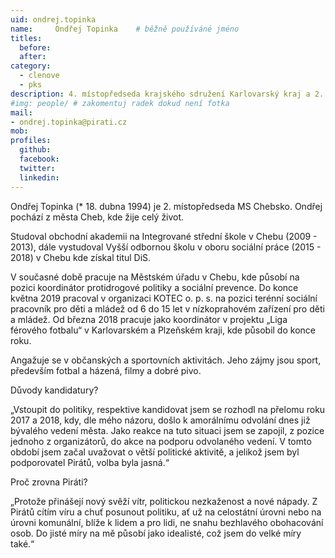 ```yaml
---
uid: ondrej.topinka
name:     Ondřej Topinka 	# běžně používáné jméno
titles:
  before:
  after:
category:
  - clenove
  - pks
description: 4. místopředseda krajského sdružení Karlovarský kraj a 2. místopředseda místního sdružení Chebsko
#img: people/ # zakomentuj radek dokud není fotka
mail:
- ondrej.topinka@pirati.cz
mob:
profiles:
  github:
  facebook:
  twitter:
  linkedin:
---
```


Ondřej Topinka (* 18. dubna 1994) je 2. místopředseda MS Chebsko. Ondřej pochází z města Cheb, kde žije celý život.

Studoval obchodní akademii na Integrované střední škole v Chebu (2009 - 2013), dále 
vystudoval Vyšší odbornou školu v oboru sociální práce (2015 - 2018) v Chebu kde získal titul DiS.

V současné době pracuje na Městském úřadu v Chebu, kde působí na pozici koordinátor protidrogové
politiky a sociální prevence. Do konce května 2019 pracoval v organizaci KOTEC o. p. s. na pozici 
terénní sociální pracovník pro děti a mládež od 6 do 15 let v nízkoprahovém zařízení pro děti a mládež. Od 
března 2018 pracuje jako koordinátor v projektu „Liga férového fotbalu“ v Karlovarském a Plzeňském kraji, kde 
působil do konce roku.

Angažuje se v občanských a sportovních aktivitách. Jeho zájmy jsou sport, především fotbal a házená, filmy a dobré pivo.

Důvody kandidatury?

„Vstoupit do politiky, respektive kandidovat jsem se rozhodl na přelomu roku 2017 a 2018, kdy, dle mého názoru, došlo k amorálnímu odvolání dnes již bývalého vedení města. Jako reakce na tuto situaci jsem se zapojil, z pozice jednoho z organizátorů, do akce na podporu odvolaného vedení. V tomto období jsem začal uvažovat o větší politické aktivitě, a jelikož jsem byl podporovatel Pirátů, volba byla jasná.“

Proč zrovna Piráti?

„Protože přinášejí nový svěží vítr, politickou nezkaženost a nové nápady. Z Pirátů cítím víru a chuť posunout politiku, ať už na celostátní úrovni nebo na úrovni komunální, blíže k lidem a pro lidi, ne snahu bezhlavého obohacování osob. Do jisté míry na mě působí jako idealisté, což jsem do velké míry také.“
